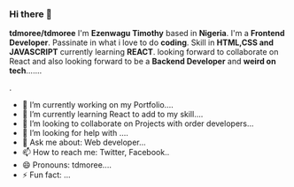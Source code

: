### Hi there 👋


**tdmoree/tdmoree** I'm **Ezenwagu Timothy** based in **Nigeria**. I'm a **Frontend Developer**. Passinate in what i love to do **coding**. Skill in **HTML,CSS and JAVASCRIPT** currently learning **REACT**. looking forward to collaborate on React and also looking forward to be a **Backend Developer** and **weird on tech**.......
<!--is a ✨ _special_ ✨ repository because its **all about me** `README.md` (this file) appears on your GitHub profile-->.


- 🔭 I’m currently working on my Portfolio....
- 🌱 I’m currently learning React to add to my skill....
- 👯 I’m looking to collaborate on Projects with order developers...
- 🤔 I’m looking for help with ....
- 💬 Ask me about: Web developer...
- 📫 How to reach me: Twitter, Facebook..
- 😄 Pronouns: tdmoree....
- ⚡ Fun fact: ...
